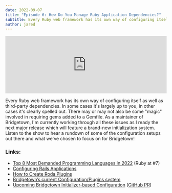 ```yaml
---
date: 2022-09-07
title: "Episode 6: How Do You Manage Ruby Application Dependencies?"
subtitle: Every Ruby web framework has its own way of configuring itself as well as third-party dependencies.
author: jared
---
```


<iframe width="100%" height="180" frameborder="no" scrolling="no" seamless="" src="https://share.transistor.fm/e/009af41e"></iframe>

Every Ruby web framework has its own way of configuring itself as well as third-party dependencies. In some cases it's largely up to you, in other cases it's clearly spelled out. There may or may not also be some "magic" involved in requiring gems added to a Gemfile. As a maintainer of Bridgetown, I'm currently working through all these issues as I ready the next major release which will feature a brand-new initialization system. Listen to the show to hear a rundown of some of the configuration setups out there and what we've chosen to focus on for Bridgetown!

### Links:

*  [Top 8 Most Demanded Programming Languages in 2022](https://www.devjobsscanner.com/blog/top-8-most-demanded-languages-in-2022/) (Ruby at #7)
*  [Configuring Rails Applications](https://guides.rubyonrails.org/configuring.html) 
*  [How to Create Roda Plugins](http://roda.jeremyevans.net/rdoc/files/README_rdoc.html#label-Plugins) 
*  [Bridgetown’s current Configuration/Plugins system](https://www.bridgetownrb.com/docs/configuration) 
*  [Upcoming Bridgetown Initializer-based Configuration](https://bridgetown-beta-pr-618.onrender.com/docs/configuration) ([GitHub PR](https://github.com/bridgetownrb/bridgetown/pull/618))

